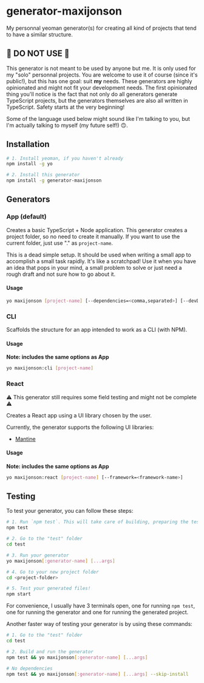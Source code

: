# generator-maxijonson

My personnal yeoman generator(s) for creating all kind of projects that tend to have a similar structure.

## 🤚 DO NOT USE 🛑

This generator is not meant to be used by anyone but me. It is only used for my "solo" personnal projects. You are welcome to use it of course (since it's public!), but this has one goal: suit **my** needs. These generators are highly opinionated and might not fit your development needs. The first opinionated thing you'll notice is the fact that not only do all generators generate TypeScript projects, but the generators themselves are also all written in TypeScript. Safety starts at the very beginning!

Some of the language used below might sound like I'm talking to you, but I'm actually talking to myself (my future self!) 🙃.

## Installation

```bash
# 1. Install yeoman, if you haven't already
npm install -g yo

# 2. Install this generator
npm install -g generator-maxijonson
```

## Generators

### App (default)

Creates a basic TypeScript + Node application. This generator creates a project folder, so no need to create it manually. If you want to use the current folder, just use "." as `project-name`.

This is a dead simple setup. It should be used when writing a small app to accomplish a small task rapidly. It's like a scratchpad! Use it when you have an idea that pops in your mind, a small problem to solve or just need a rough draft and not sure how to go about it.

#### Usage

```bash
yo maxijonson [project-name] [--dependencies=<comma,separated>] [--devDependencies=<comma,separated>]
```

### CLI

Scaffolds the structure for an app intended to work as a CLI (with NPM).

#### Usage

**Note: includes the same options as App**

```bash
yo maxijonson:cli [project-name]
```

### React

⚠ This generator still requires some field testing and might not be complete ⚠

Creates a React app using a UI library chosen by the user.

Currently, the generator supports the following UI libraries:
- [Mantine](https://mantine.dev/)

#### Usage

**Note: includes the same options as App**


```bash
yo maxijonson:react [project-name] [--framework=<framework-name>]
```

## Testing

To test your generator, you can follow these steps:

```bash
# 1. Run `npm test`. This will take care of building, preparing the test folder and `npm link` the generator locally.
npm test

# 2. Go to the "test" folder
cd test

# 3. Run your generator
yo maxijonson[:generator-name] [...args]

# 4. Go to your new project folder
cd <project-folder>

# 5. Test your generated files!
npm start
```

For convenience, I usually have 3 terminals open, one for running `npm test`, one for running the generator and one for running the generated project.

Another faster way of testing your generator is by using these commands:

```bash
# 1. Go to the "test" folder
cd test

# 2. Build and run the generator
npm test && yo maxijonson[:generator-name] [...args]

# No dependencies
npm test && yo maxijonson[:generator-name] [...args] --skip-install
```